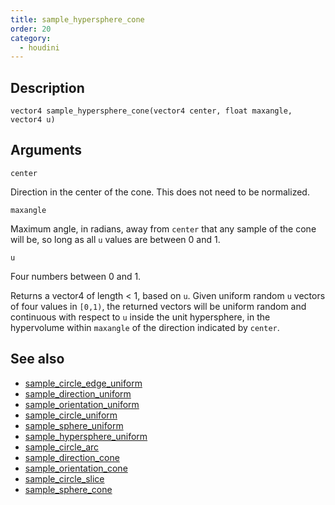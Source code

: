 ```yaml
---
title: sample_hypersphere_cone
order: 20
category:
  - houdini
---
```


## Description

`vector4 sample_hypersphere_cone(vector4 center, float maxangle, vector4 u)`

## Arguments

`center`

Direction in the center of the cone. This does not need to be normalized.

`maxangle`

Maximum angle, in radians, away from `center` that any sample of the cone will
be, so long as all `u` values are between 0 and 1.

`u`

Four numbers between 0 and 1.

Returns a vector4 of length < 1, based on `u`. Given uniform random `u`
vectors of four values in `[0,1)`, the returned vectors will be uniform random
and continuous with respect to `u` inside the unit hypersphere, in the
hypervolume within `maxangle` of the direction indicated by `center`.

## See also

- [sample_circle_edge_uniform](sample_circle_edge_uniform.html)
- [sample_direction_uniform](sample_direction_uniform.html)
- [sample_orientation_uniform](sample_orientation_uniform.html)
- [sample_circle_uniform](sample_circle_uniform.html)
- [sample_sphere_uniform](sample_sphere_uniform.html)
- [sample_hypersphere_uniform](sample_hypersphere_uniform.html)
- [sample_circle_arc](sample_circle_arc.html)
- [sample_direction_cone](sample_direction_cone.html)
- [sample_orientation_cone](sample_orientation_cone.html)
- [sample_circle_slice](sample_circle_slice.html)
- [sample_sphere_cone](sample_sphere_cone.html)
